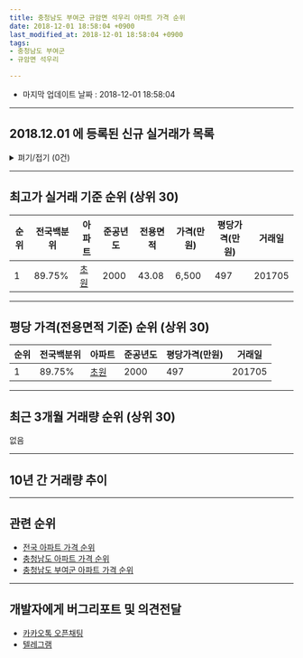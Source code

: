 ```yaml
---
title: 충청남도 부여군 규암면 석우리 아파트 가격 순위
date: 2018-12-01 18:58:04 +0900
last_modified_at: 2018-12-01 18:58:04 +0900
tags:
- 충청남도 부여군
- 규암면 석우리

---
```


* 마지막 업데이트 날짜 : 2018-12-01 18:58:04

---

## 2018.12.01 에 등록된 신규 실거래가 목록

<details>
<summary>펴기/접기 (0건)</summary>
<div markdown="1">

|아파트|전국백분위|준공년도|전용면적|가격(만원)|평당가격(만원)|거래일|
|---|---|---|---|---|---|---|
|없음|||||||


</div>
</details>

---

## 최고가 실거래 기준 순위 (상위 30)


|순위|전국백분위|아파트|준공년도|전용면적|가격(만원)|평당가격(만원)|거래일|
|---|---|---|---|---|---|---|---|
|1|89.75%|[초원](https://search.naver.com/search.naver?query=%EC%B6%A9%EC%B2%AD%EB%82%A8%EB%8F%84+%EB%B6%80%EC%97%AC%EA%B5%B0+%EA%B7%9C%EC%95%94%EB%A9%B4+%EC%84%9D%EC%9A%B0%EB%A6%AC+%EC%B4%88%EC%9B%90)|2000|43.08|6,500|497|201705|


---

## 평당 가격(전용면적 기준) 순위 (상위 30)


|순위|전국백분위|아파트|준공년도|평당가격(만원)|거래일|
|---|---|---|---|---|---|
|1|89.75%|[초원](https://search.naver.com/search.naver?query=%EC%B6%A9%EC%B2%AD%EB%82%A8%EB%8F%84+%EB%B6%80%EC%97%AC%EA%B5%B0+%EA%B7%9C%EC%95%94%EB%A9%B4+%EC%84%9D%EC%9A%B0%EB%A6%AC+%EC%B4%88%EC%9B%90)|2000|497|201705|


---

## 최근 3개월 거래량 순위 (상위 30)

없음

---

## 10년 간 거래량 추이


<div style="width:100%;">
    <canvas id="deal_progress" height="250"></canvas>
</div>

<script>
new Chart(document.getElementById("deal_progress"), {
    type: 'line',
    data: {
        labels: ['200812','200901','200902','200903','200904','200905','200906','200907','200908','200909','200910','200911','200912','201001','201002','201003','201004','201005','201006','201007','201008','201009','201010','201011','201012','201101','201102','201103','201104','201105','201106','201107','201108','201109','201110','201111','201112','201201','201202','201203','201204','201205','201206','201207','201208','201209','201210','201211','201212','201301','201302','201303','201304','201305','201306','201307','201308','201309','201310','201311','201312','201401','201402','201403','201404','201405','201406','201407','201408','201409','201410','201411','201412','201501','201502','201503','201504','201505','201506','201507','201508','201509','201510','201511','201512','201601','201602','201603','201604','201605','201606','201607','201608','201609','201610','201611','201612','201701','201702','201703','201704','201705','201706','201707','201708','201709','201710','201711','201712','201801','201802','201803','201804','201805','201806','201807','201808','201809','201810','201811','201812'],
        datasets: [{
            label: '실거래 수',
            pointRadius: 1,
            data: [1, 0, 0, 2, 1, 0, 0, 0, 0, 1, 4, 1, 1, 0, 0, 2, 1, 2, 1, 1, 0, 0, 1, 0, 0, 0, 0, 0, 1, 1, 2, 0, 2, 0, 1, 0, 0, 1, 0, 0, 0, 0, 1, 0, 0, 0, 0, 0, 0, 0, 2, 0, 0, 1, 1, 0, 0, 0, 1, 0, 0, 0, 0, 0, 0, 1, 0, 1, 1, 0, 0, 0, 0, 0, 1, 0, 0, 1, 0, 0, 0, 0, 1, 0, 0, 1, 1, 0, 1, 0, 1, 0, 0, 0, 0, 0, 1, 0, 0, 1, 1, 1, 0, 0, 1, 0, 0, 0, 1, 1, 0, 0, 0, 0, 0, 0, 0, 1, 0, 0, 0],
            borderColor: "rgba(255, 201, 14, 1)",
            backgroundColor: "rgba(255, 201, 14, 0.5)",
            fill: true,
        }]
    },
    options: {
        responsive: true,
        title: {
            display: true,
            text: '10년간 거래량 추이'
        },
        tooltips: {
            mode: 'index',
            intersect: false,
        },
        hover: {
            mode: 'nearest',
            intersect: true
        },
        scales: {
            xAxes: [{
                display: true,
                scaleLabel: {
                    display: true,
                    labelString: '년/월'
                }
            }],
            yAxes: [{
                display: true,
                ticks: {
                    suggestedMin: 0,
                },
                scaleLabel: {
                    display: true,
                    labelString: '실거래 수'
                }
            }]
        }
    }
});

</script>


---

## 관련 순위

- [전국 아파트 가격 순위](https://inasie.github.io/apt-ranking/전국)
- [충청남도 아파트 가격 순위](https://inasie.github.io/apt-ranking/충청남도)
- [충청남도 부여군 아파트 가격 순위](https://inasie.github.io/apt-ranking/충청남도-부여군)


---

## 개발자에게 버그리포트 및 의견전달

- [카카오톡 오픈채팅](https://open.kakao.com/o/gLJUAP4)
- [텔레그램](https://t.me/inasie)

